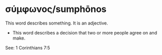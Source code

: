 # σύμφωνος/sumphōnos
This word describes something. It is an adjective.

* This word describes a decision that two or more people agree on and make.

See: 1 Corinthians 7:5

